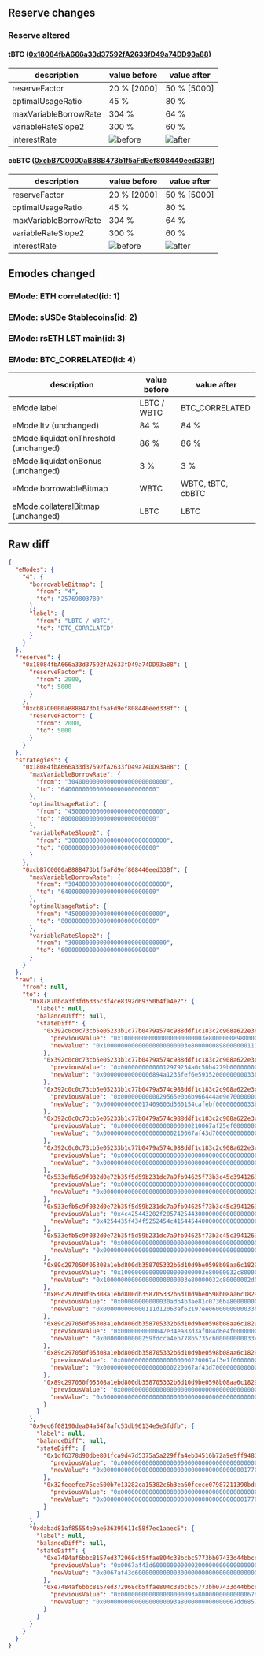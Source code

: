 ## Reserve changes

### Reserve altered

#### tBTC ([0x18084fbA666a33d37592fA2633fD49a74DD93a88](https://etherscan.io/address/0x18084fbA666a33d37592fA2633fD49a74DD93a88))

| description | value before | value after |
| --- | --- | --- |
| reserveFactor | 20 % [2000] | 50 % [5000] |
| optimalUsageRatio | 45 % | 80 % |
| maxVariableBorrowRate | 304 % | 64 % |
| variableRateSlope2 | 300 % | 60 % |
| interestRate | ![before](https://dash.onaave.com/api/static?variableRateSlope1=40000000000000000000000000&variableRateSlope2=3000000000000000000000000000&optimalUsageRatio=450000000000000000000000000&baseVariableBorrowRate=0&maxVariableBorrowRate=3040000000000000000000000000) | ![after](https://dash.onaave.com/api/static?variableRateSlope1=40000000000000000000000000&variableRateSlope2=600000000000000000000000000&optimalUsageRatio=800000000000000000000000000&baseVariableBorrowRate=0&maxVariableBorrowRate=640000000000000000000000000) |

#### cbBTC ([0xcbB7C0000aB88B473b1f5aFd9ef808440eed33Bf](https://etherscan.io/address/0xcbB7C0000aB88B473b1f5aFd9ef808440eed33Bf))

| description | value before | value after |
| --- | --- | --- |
| reserveFactor | 20 % [2000] | 50 % [5000] |
| optimalUsageRatio | 45 % | 80 % |
| maxVariableBorrowRate | 304 % | 64 % |
| variableRateSlope2 | 300 % | 60 % |
| interestRate | ![before](https://dash.onaave.com/api/static?variableRateSlope1=40000000000000000000000000&variableRateSlope2=3000000000000000000000000000&optimalUsageRatio=450000000000000000000000000&baseVariableBorrowRate=0&maxVariableBorrowRate=3040000000000000000000000000) | ![after](https://dash.onaave.com/api/static?variableRateSlope1=40000000000000000000000000&variableRateSlope2=600000000000000000000000000&optimalUsageRatio=800000000000000000000000000&baseVariableBorrowRate=0&maxVariableBorrowRate=640000000000000000000000000) |

## Emodes changed

### EMode: ETH correlated(id: 1)



### EMode: sUSDe Stablecoins(id: 2)



### EMode: rsETH LST main(id: 3)



### EMode: BTC_CORRELATED(id: 4)

| description | value before | value after |
| --- | --- | --- |
| eMode.label | LBTC / WBTC | BTC_CORRELATED |
| eMode.ltv (unchanged) | 84 % | 84 % |
| eMode.liquidationThreshold (unchanged) | 86 % | 86 % |
| eMode.liquidationBonus (unchanged) | 3 % | 3 % |
| eMode.borrowableBitmap | WBTC | WBTC, tBTC, cbBTC |
| eMode.collateralBitmap (unchanged) | LBTC | LBTC |


## Raw diff

```json
{
  "eModes": {
    "4": {
      "borrowableBitmap": {
        "from": "4",
        "to": "25769803780"
      },
      "label": {
        "from": "LBTC / WBTC",
        "to": "BTC_CORRELATED"
      }
    }
  },
  "reserves": {
    "0x18084fbA666a33d37592fA2633fD49a74DD93a88": {
      "reserveFactor": {
        "from": 2000,
        "to": 5000
      }
    },
    "0xcbB7C0000aB88B473b1f5aFd9ef808440eed33Bf": {
      "reserveFactor": {
        "from": 2000,
        "to": 5000
      }
    }
  },
  "strategies": {
    "0x18084fbA666a33d37592fA2633fD49a74DD93a88": {
      "maxVariableBorrowRate": {
        "from": "3040000000000000000000000000",
        "to": "640000000000000000000000000"
      },
      "optimalUsageRatio": {
        "from": "450000000000000000000000000",
        "to": "800000000000000000000000000"
      },
      "variableRateSlope2": {
        "from": "3000000000000000000000000000",
        "to": "600000000000000000000000000"
      }
    },
    "0xcbB7C0000aB88B473b1f5aFd9ef808440eed33Bf": {
      "maxVariableBorrowRate": {
        "from": "3040000000000000000000000000",
        "to": "640000000000000000000000000"
      },
      "optimalUsageRatio": {
        "from": "450000000000000000000000000",
        "to": "800000000000000000000000000"
      },
      "variableRateSlope2": {
        "from": "3000000000000000000000000000",
        "to": "600000000000000000000000000"
      }
    }
  },
  "raw": {
    "from": null,
    "to": {
      "0x87870bca3f3fd6335c3f4ce8392d69350b4fa4e2": {
        "label": null,
        "balanceDiff": null,
        "stateDiff": {
          "0x392c0c0c73cb5e05233b1c77b0479a574c988ddf1c183c2c908a622e3cad9d1b": {
            "previousValue": "0x100000000000000000000003e800000089800000011307d0851229fe1e781c84",
            "newValue": "0x100000000000000000000003e80000008980000001131388851229fe1e781c84"
          },
          "0x392c0c0c73cb5e05233b1c77b0479a574c988ddf1c183c2c908a622e3cad9d1c": {
            "previousValue": "0x00000000000012979254a0c50b4279b000000000033b3a8b7cefccd8baa94874",
            "newValue": "0x00000000000006894a1235fef6e5935200000000033b3a8ca4c1dea0373d31ff"
          },
          "0x392c0c0c73cb5e05233b1c77b0479a574c988ddf1c183c2c908a622e3cad9d1d": {
            "previousValue": "0x0000000000029565e0b6b966444ae9e700000000033bb7021601b7f73eda08b4",
            "newValue": "0x0000000000017409603d560154cafebf00000000033bb72b37c58d28a7059827"
          },
          "0x392c0c0c73cb5e05233b1c77b0479a574c988ddf1c183c2c908a622e3cad9d1e": {
            "previousValue": "0x00000000000000000000210067af25ef00000000000000000000000000000000",
            "newValue": "0x00000000000000000000210067af43d700000000000000000000000000000000"
          },
          "0x392c0c0c73cb5e05233b1c77b0479a574c988ddf1c183c2c908a622e3cad9d23": {
            "previousValue": "0x0000000000000000000000000000000000000000000000000000d2d917543a93",
            "newValue": "0x0000000000000000000000000000000000000000000000000000d6c6cc012d71"
          },
          "0x533efb5c9f032d0e72b35f5d59b231dc7a9fb94625f73b3c45c394126326354c": {
            "previousValue": "0x0000000000000000000000000000000000000000002000000000283c219820d0",
            "newValue": "0x0000000000000000000000000000000000000000002000000000283c219820d0"
          },
          "0x533efb5c9f032d0e72b35f5d59b231dc7a9fb94625f73b3c45c394126326354d": {
            "previousValue": "0x4c425443202f2057425443000000000000000000000000000000000000000016",
            "newValue": "0x4254435f434f5252454c4154454400000000000000000000000000000000001c"
          },
          "0x533efb5c9f032d0e72b35f5d59b231dc7a9fb94625f73b3c45c394126326354e": {
            "previousValue": "0x0000000000000000000000000000000000000000000000000000000000000004",
            "newValue": "0x0000000000000000000000000000000000000000000000000000000600000004"
          },
          "0x89c297050f05308a1ebd800db358705332b6d10d9be0598b08aa6c1829173df7": {
            "previousValue": "0x100000000000000000000003e80000032c80000002d007d0850829fe1e781c84",
            "newValue": "0x100000000000000000000003e80000032c80000002d01388850829fe1e781c84"
          },
          "0x89c297050f05308a1ebd800db358705332b6d10d9be0598b08aa6c1829173df8": {
            "previousValue": "0x00000000000030adb4b3ae81c0736ba800000000033b458c596584cce084888c",
            "newValue": "0x000000000000111d12063af62197ee0600000000033b458ced8304fb2abc45c8"
          },
          "0x89c297050f05308a1ebd800db358705332b6d10d9be0598b08aa6c1829173df9": {
            "previousValue": "0x0000000000042e34ea83d3af084d6e4f00000000033c200b53e5b49c367b1f02",
            "newValue": "0x00000000000259fdcca4eb778b5735cb00000000033c20180f99255e88f91864"
          },
          "0x89c297050f05308a1ebd800db358705332b6d10d9be0598b08aa6c1829173dfa": {
            "previousValue": "0x00000000000000000000220067af3e1f00000000000000000000000000000000",
            "newValue": "0x00000000000000000000220067af43d700000000000000000000000000000000"
          },
          "0x89c297050f05308a1ebd800db358705332b6d10d9be0598b08aa6c1829173dff": {
            "previousValue": "0x0000000000000000000000000000000000000000000000000000000000086560",
            "newValue": "0x0000000000000000000000000000000000000000000000000000000000086b41"
          }
        }
      },
      "0x9ec6f08190dea04a54f8afc53db96134e5e3fdfb": {
        "label": null,
        "balanceDiff": null,
        "stateDiff": {
          "0x1df6378d90dbe801fca9d47d5375a5a229ffa4eb34516b72a9e9ff9483681050": {
            "previousValue": "0x0000000000000000000000000000000000000000753000000190000000001194",
            "newValue": "0x0000000000000000000000000000000000000000177000000190000000001f40"
          },
          "0x32feeefce75ce500b7e13282ca15382c6b3ea60fcece07987211390bdef2b0af": {
            "previousValue": "0x0000000000000000000000000000000000000000753000000190000000001194",
            "newValue": "0x0000000000000000000000000000000000000000177000000190000000001f40"
          }
        }
      },
      "0xdabad81af85554e9ae636395611c58f7ec1aaec5": {
        "label": null,
        "balanceDiff": null,
        "stateDiff": {
          "0xe7484af6bbc8157ed372968cb5ffae804c38bcbc5773bb07433d44bbcc6ebbf0": {
            "previousValue": "0x0067af43d6000000000002000000000000000000000000000000000000000000",
            "newValue": "0x0067af43d6000000000003000000000000000000000000000000000000000000"
          },
          "0xe7484af6bbc8157ed372968cb5ffae804c38bcbc5773bb07433d44bbcc6ebbf1": {
            "previousValue": "0x000000000000000000093a8000000000000067dd685700000000000000000000",
            "newValue": "0x000000000000000000093a8000000000000067dd685700000000000067af43d7"
          }
        }
      }
    }
  }
}
```
